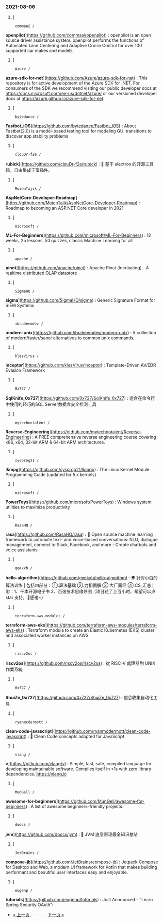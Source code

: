 ### 2021-08-06 
1. [
    

        commaai /
**openpilot**](https://github.com/commaai/openpilot) : openpilot is an open source driver assistance system. openpilot performs the functions of Automated Lane Centering and Adaptive Cruise Control for over 100 supported car makes and models.
1. [
    

        Azure /
**azure-sdk-for-net**](https://github.com/Azure/azure-sdk-for-net) : This repository is for active development of the Azure SDK for .NET. For consumers of the SDK we recommend visiting our public developer docs at https://docs.microsoft.com/en-us/dotnet/azure/ or our versioned developer docs at https://azure.github.io/azure-sdk-for-net.
1. [
    

        bytedance /
**Fastbot_iOS**](https://github.com/bytedance/Fastbot_iOS) : About Fastbot(2.0) is a model-based testing tool for modeling GUI transitions to discover app stability problems
1. [
    

        clouDr-f2e /
**rubick**](https://github.com/clouDr-f2e/rubick) : 🔧 基于 electron 的开源工具箱，自由集成丰富插件。
1. [
    

        MoienTajik /
**AspNetCore-Developer-Roadmap**](https://github.com/MoienTajik/AspNetCore-Developer-Roadmap) : Roadmap to becoming an ASP.NET Core developer in 2021
1. [
    

        microsoft /
**ML-For-Beginners**](https://github.com/microsoft/ML-For-Beginners) : 12 weeks, 25 lessons, 50 quizzes, classic Machine Learning for all
1. [
    

        apache /
**pinot**](https://github.com/apache/pinot) : Apache Pinot (Incubating) - A realtime distributed OLAP datastore
1. [
    

        SigmaHQ /
**sigma**](https://github.com/SigmaHQ/sigma) : Generic Signature Format for SIEM Systems
1. [
    

        ibraheemdev /
**modern-unix**](https://github.com/ibraheemdev/modern-unix) : A collection of modern/faster/saner alternatives to common unix commands.
1. [
    

        klezVirus /
**inceptor**](https://github.com/klezVirus/inceptor) : Template-Driven AV/EDR Evasion Framework
1. [
    

        0x727 /
**SqlKnife_0x727**](https://github.com/0x727/SqlKnife_0x727) : 适合在命令行中使用的轻巧的SQL Server数据库安全检测工具
1. [
    

        mytechnotalent /
**Reverse-Engineering**](https://github.com/mytechnotalent/Reverse-Engineering) : A FREE comprehensive reverse engineering course covering x86, x64, 32-bit ARM & 64-bit ARM architectures.
1. [
    

        sysprog21 /
**lkmpg**](https://github.com/sysprog21/lkmpg) : The Linux Kernel Module Programming Guide (updated for 5.x kernels)
1. [
    

        microsoft /
**PowerToys**](https://github.com/microsoft/PowerToys) : Windows system utilities to maximize productivity
1. [
    

        RasaHQ /
**rasa**](https://github.com/RasaHQ/rasa) : 💬 Open source machine learning framework to automate text- and voice-based conversations: NLU, dialogue management, connect to Slack, Facebook, and more - Create chatbots and voice assistants
1. [
    

        geekxh /
**hello-algorithm**](https://github.com/geekxh/hello-algorithm) : 🌍 针对小白的算法训练 | 包括四部分：①.算法基础 ②.力扣图解 ③.大厂面经 ④.CS_汇总 | 附：1、千本开源电子书 2、百张技术思维导图（项目花了上百小时，希望可以点 star 支持，🌹感谢~）
1. [
    

        terraform-aws-modules /
**terraform-aws-eks**](https://github.com/terraform-aws-modules/terraform-aws-eks) : Terraform module to create an Elastic Kubernetes (EKS) cluster and associated worker instances on AWS
1. [
    

        riscv2os /
**riscv2os**](https://github.com/riscv2os/riscv2os) : 從 RISC-V 處理器到 UNIX 作業系統
1. [
    

        0x727 /
**ShuiZe_0x727**](https://github.com/0x727/ShuiZe_0x727) : 信息收集自动化工具
1. [
    

        ryanmcdermott /
**clean-code-javascript**](https://github.com/ryanmcdermott/clean-code-javascript) : 🛁 Clean Code concepts adapted for JavaScript
1. [
    

        vlang /
**v**](https://github.com/vlang/v) : Simple, fast, safe, compiled language for developing maintainable software. Compiles itself in <1s with zero library dependencies. https://vlang.io
1. [
    

        MunGell /
**awesome-for-beginners**](https://github.com/MunGell/awesome-for-beginners) : A list of awesome beginners-friendly projects.
1. [
    

        doocs /
**jvm**](https://github.com/doocs/jvm) : 🤗 JVM 底层原理最全知识总结
1. [
    

        JetBrains /
**compose-jb**](https://github.com/JetBrains/compose-jb) : Jetpack Compose for Desktop and Web, a modern UI framework for Kotlin that makes building performant and beautiful user interfaces easy and enjoyable.
1. [
    

        eugenp /
**tutorials**](https://github.com/eugenp/tutorials) : Just Announced - "Learn Spring Security OAuth": 

- [ < 上一页 ](https://github.com/able8/github-trending-daily-record/blob/master/2021-08-05.md) -------- [ 下一页 > ](https://github.com/able8/github-trending-daily-record/blob/master/2021-08-07.md)